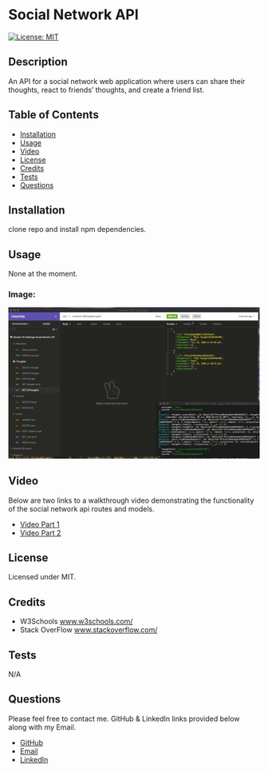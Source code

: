 # Social Network API
[![License: MIT](https://img.shields.io/badge/License-MIT-yellow.svg)](https://opensource.org/licenses/MIT)
## Description
An API for a social network web application where users can share their thoughts, react to friends’ thoughts, and create a friend list.
## Table of Contents
* [Installation](#installation)
* [Usage](#usage)
* [Video](#video)
* [License](#license)
* [Credits](#credits)
* [Tests](#tests)
* [Questions](#questions)
## Installation
clone repo and install npm dependencies.
## Usage
None at the moment.
### Image:
![](socialNAPI.png)
## Video
Below are two links to a walkthrough video demonstrating the functionality of the social network api routes and models.
* [Video Part 1](https://drive.google.com/file/d/1ZRKNUFpbWkJupD889ttKbT-DA8P3oLhs/view)
* [Video Part 2](https://drive.google.com/file/d/1gL89o_QhAKK5hnE_zo4UWp2yVjn9eMOM/view)
## License
Licensed under MIT.
## Credits
* W3Schools www.w3schools.com/  
* Stack OverFlow www.stackoverflow.com/
## Tests
N/A
## Questions
Please feel free to contact me. GitHub & LinkedIn links provided below along with my Email.
* [GitHub](github.com/saul10huerta)
* [Email](saul10huerta@utexas.edu)
* [LinkedIn](https://www.linkedin.com/in/saul10huerta/)